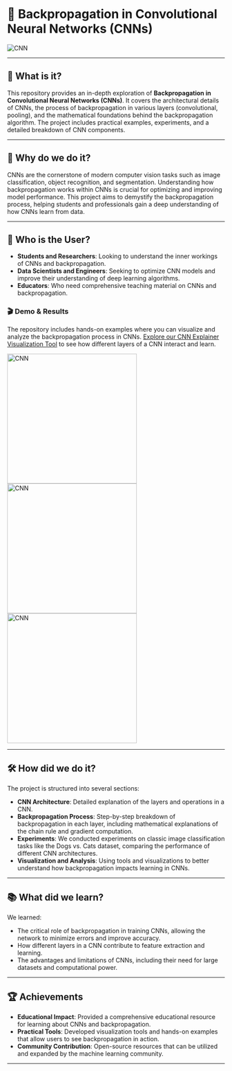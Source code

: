 # 🧠 **Backpropagation in Convolutional Neural Networks (CNNs)**

![CNN](https://img.shields.io/badge/CNN-Backpropagation-blue)

---
## 🌟 **What is it?**
This repository provides an in-depth exploration of **Backpropagation in Convolutional Neural Networks (CNNs)**. It covers the architectural details of CNNs, the process of backpropagation in various layers (convolutional, pooling), and the mathematical foundations behind the backpropagation algorithm. The project includes practical examples, experiments, and a detailed breakdown of CNN components.

---
## 🎯 **Why do we do it?**
CNNs are the cornerstone of modern computer vision tasks such as image classification, object recognition, and segmentation. Understanding how backpropagation works within CNNs is crucial for optimizing and improving model performance. This project aims to demystify the backpropagation process, helping students and professionals gain a deep understanding of how CNNs learn from data.

---
## 👥 **Who is the User?**
- **Students and Researchers**: Looking to understand the inner workings of CNNs and backpropagation.
- **Data Scientists and Engineers**: Seeking to optimize CNN models and improve their understanding of deep learning algorithms.
- **Educators**: Who need comprehensive teaching material on CNNs and backpropagation.

### 🎬 **Demo & Results**
The repository includes hands-on examples where you can visualize and analyze the backpropagation process in CNNs. [Explore our CNN Explainer Visualization Tool](https://poloclub.github.io/cnn-explainer/) to see how different layers of a CNN interact and learn.

<img src="https://github.com/user-attachments/assets/2073ebbb-fb50-4585-85dc-a103de0bcba1" alt="CNN" width="300"/>
<img src="https://github.com/user-attachments/assets/bacadbcc-f4c5-4c5f-b78a-26a4743cfc74" alt="CNN" width="300"/>
<img src="https://github.com/user-attachments/assets/1a191b1f-5139-4bb5-8046-d184e1d583c9" alt="CNN" width="300"/>

---
## 🛠️ **How did we do it?**
The project is structured into several sections:
- **CNN Architecture**: Detailed explanation of the layers and operations in a CNN.
- **Backpropagation Process**: Step-by-step breakdown of backpropagation in each layer, including mathematical explanations of the chain rule and gradient computation.
- **Experiments**: We conducted experiments on classic image classification tasks like the Dogs vs. Cats dataset, comparing the performance of different CNN architectures.
- **Visualization and Analysis**: Using tools and visualizations to better understand how backpropagation impacts learning in CNNs.

---
## 📚 **What did we learn?**
We learned:
- The critical role of backpropagation in training CNNs, allowing the network to minimize errors and improve accuracy.
- How different layers in a CNN contribute to feature extraction and learning.
- The advantages and limitations of CNNs, including their need for large datasets and computational power.

---
## 🏆 **Achievements**
- **Educational Impact**: Provided a comprehensive educational resource for learning about CNNs and backpropagation.
- **Practical Tools**: Developed visualization tools and hands-on examples that allow users to see backpropagation in action.
- **Community Contribution**: Open-source resources that can be utilized and expanded by the machine learning community.

---
